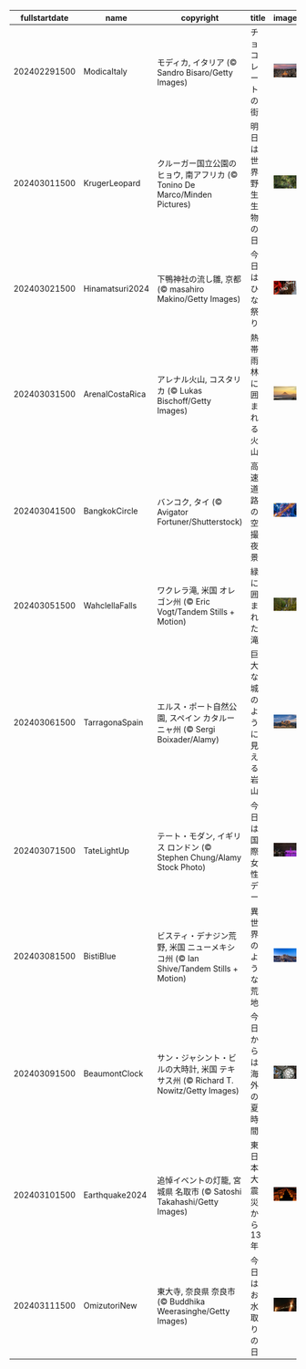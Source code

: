 |fullstartdate|name|copyright|title|image|
|--|--|--|--|--|
202402291500|ModicaItaly|モディカ, イタリア (© Sandro Bisaro/Getty Images)|チョコレートの街|![](/ja-JP/2024/03/202402291500ModicaItaly.jpg)|
202403011500|KrugerLeopard|クルーガー国立公園のヒョウ, 南アフリカ (© Tonino De Marco/Minden Pictures)|明日は世界野生生物の日|![](/ja-JP/2024/03/202403011500KrugerLeopard.jpg)|
202403021500|Hinamatsuri2024|下鴨神社の流し雛, 京都 (© masahiro Makino/Getty Images)|今日はひな祭り|![](/ja-JP/2024/03/202403021500Hinamatsuri2024.jpg)|
202403031500|ArenalCostaRica|アレナル火山, コスタリカ (© Lukas Bischoff/Getty Images)|熱帯雨林に囲まれる火山|![](/ja-JP/2024/03/202403031500ArenalCostaRica.jpg)|
202403041500|BangkokCircle|バンコク, タイ (© Avigator Fortuner/Shutterstock)|高速道路の空撮夜景|![](/ja-JP/2024/03/202403041500BangkokCircle.jpg)|
202403051500|WahclellaFalls|ワクレラ滝, 米国 オレゴン州 (© Eric Vogt/Tandem Stills + Motion)|緑に囲まれた滝|![](/ja-JP/2024/03/202403051500WahclellaFalls.jpg)|
202403061500|TarragonaSpain|エルス・ポート自然公園, スペイン カタルーニャ州 (© Sergi Boixader/Alamy)|巨大な城のように見える岩山|![](/ja-JP/2024/03/202403061500TarragonaSpain.jpg)|
202403071500|TateLightUp|テート・モダン, イギリス ロンドン (© Stephen Chung/Alamy Stock Photo)|今日は国際女性デー|![](/ja-JP/2024/03/202403071500TateLightUp.jpg)|
202403081500|BistiBlue|ビスティ・デナジン荒野, 米国 ニューメキシコ州 (© Ian Shive/Tandem Stills + Motion)|異世界のような荒地|![](/ja-JP/2024/03/202403081500BistiBlue.jpg)|
202403091500|BeaumontClock|サン・ジャシント・ビルの大時計, 米国 テキサス州 (© Richard T. Nowitz/Getty Images)|今日からは海外の夏時間|![](/ja-JP/2024/03/202403091500BeaumontClock.jpg)|
202403101500|Earthquake2024|追悼イベントの灯籠, 宮城県 名取市 (© Satoshi Takahashi/Getty Images)|東日本大震災から 13 年|![](/ja-JP/2024/03/202403101500Earthquake2024.jpg)|
202403111500|OmizutoriNew|東大寺, 奈良県 奈良市 (© Buddhika Weerasinghe/Getty Images)|今日はお水取りの日|![](/ja-JP/2024/03/202403111500OmizutoriNew.jpg)|

